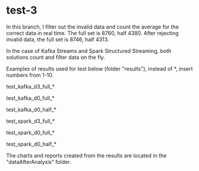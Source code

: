 # test-3

In this branch, I filter out the invalid data and count the average for the correct data in real time.
The full set is 8760, half 4380. After rejecting invalid data, the full set is 8746, half 4313.

In the case of Kafka Streams and Spark Structured Streaming, both solutions count and filter data on the fly.

Examples of results used for test below (folder "results"), instead of *, insert numbers from 1-10.

test_kafka_d3_full_*

test_kafka_d0_full_*

test_kafka_d0_half_*

test_spark_d3_full_*

test_spark_d0_full_*

test_spark_d0_half_*

The charts and reports created from the results are located in the "dataAfterAnalysis" folder.